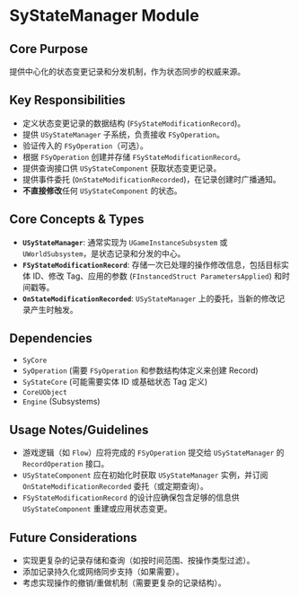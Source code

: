 # SyStateManager Module

## Core Purpose

提供中心化的状态变更记录和分发机制，作为状态同步的权威来源。

## Key Responsibilities

*   定义状态变更记录的数据结构 (`FSyStateModificationRecord`)。
*   提供 `USyStateManager` 子系统，负责接收 `FSyOperation`。
*   验证传入的 `FSyOperation`（可选）。
*   根据 `FSyOperation` 创建并存储 `FSyStateModificationRecord`。
*   提供查询接口供 `USyStateComponent` 获取状态变更记录。
*   提供事件委托 (`OnStateModificationRecorded`)，在记录创建时广播通知。
*   **不直接修改**任何 `USyStateComponent` 的状态。

## Core Concepts & Types

*   **`USyStateManager`**: 通常实现为 `UGameInstanceSubsystem` 或 `UWorldSubsystem`，是状态记录和分发的中心。
*   **`FSyStateModificationRecord`**: 存储一次已处理的操作修改信息，包括目标实体 ID、修改 Tag、应用的参数 (`FInstancedStruct ParametersApplied`) 和时间戳等。
*   **`OnStateModificationRecorded`**: `USyStateManager` 上的委托，当新的修改记录产生时触发。

## Dependencies

*   `SyCore`
*   `SyOperation` (需要 `FSyOperation` 和参数结构体定义来创建 Record)
*   `SyStateCore` (可能需要实体 ID 或基础状态 Tag 定义)
*   `CoreUObject`
*   `Engine` (Subsystems)

## Usage Notes/Guidelines

*   游戏逻辑（如 `Flow`）应将完成的 `FSyOperation` 提交给 `USyStateManager` 的 `RecordOperation` 接口。
*   `USyStateComponent` 应在初始化时获取 `USyStateManager` 实例，并订阅 `OnStateModificationRecorded` 委托（或定期查询）。
*   `FSyStateModificationRecord` 的设计应确保包含足够的信息供 `USyStateComponent` 重建或应用状态变更。

## Future Considerations

*   实现更复杂的记录存储和查询（如按时间范围、按操作类型过滤）。
*   添加记录持久化或网络同步支持（如果需要）。
*   考虑实现操作的撤销/重做机制（需要更复杂的记录结构）。